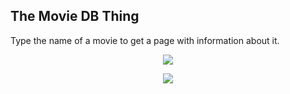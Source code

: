 ## The Movie DB Thing

Type the name of a movie to get a page with information about it.

<p align="center"><img src="https://cdn.commitcam.com/themoviedbthing/search.png"></p>
<p align="center"><img src="https://cdn.commitcam.com/themoviedbthing/results.png"></p>

